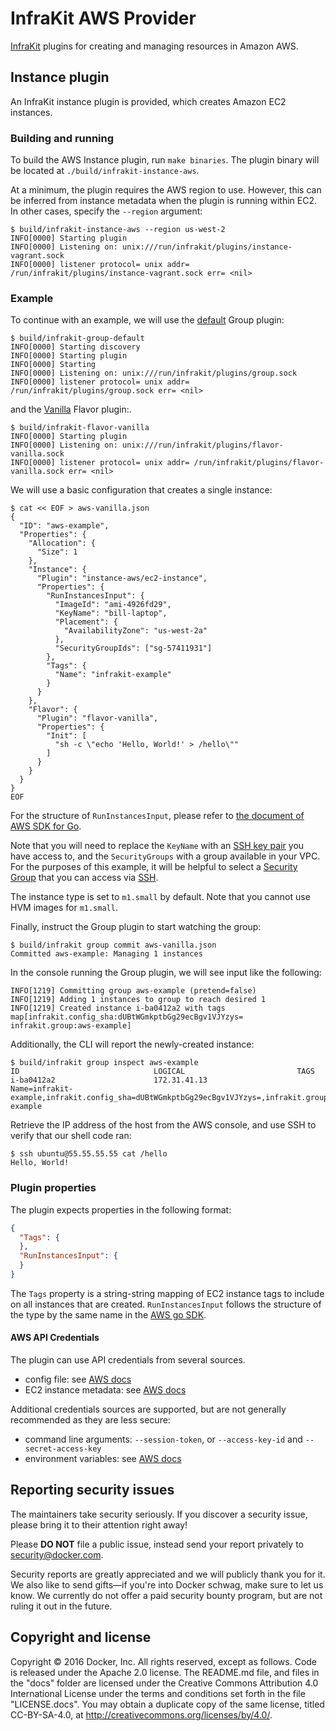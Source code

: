 # InfraKit AWS Provider

[InfraKit](https://github.com/docker/infrakit) plugins for creating and managing resources in Amazon AWS.

## Instance plugin

An InfraKit instance plugin is provided, which creates Amazon EC2 instances.

### Building and running

To build the AWS Instance plugin, run `make binaries`.  The plugin binary will be located at
`./build/infrakit-instance-aws`.

At a minimum, the plugin requires the AWS region to use.  However, this can be inferred from instance metadata when the
plugin is running within EC2.  In other cases, specify the `--region` argument:
```console
$ build/infrakit-instance-aws --region us-west-2
INFO[0000] Starting plugin
INFO[0000] Listening on: unix:///run/infrakit/plugins/instance-vagrant.sock
INFO[0000] listener protocol= unix addr= /run/infrakit/plugins/instance-vagrant.sock err= <nil>
```

### Example

To continue with an example, we will use the [default](https://github.com/docker/infrakit/tree/master/cmd/group) Group
plugin:
```console
$ build/infrakit-group-default
INFO[0000] Starting discovery
INFO[0000] Starting plugin
INFO[0000] Starting
INFO[0000] Listening on: unix:///run/infrakit/plugins/group.sock
INFO[0000] listener protocol= unix addr= /run/infrakit/plugins/group.sock err= <nil>
```

and the [Vanilla](https://github.com/docker/infrakit/tree/master/pkg/example/flavor/vanilla) Flavor plugin:.
```console
$ build/infrakit-flavor-vanilla
INFO[0000] Starting plugin
INFO[0000] Listening on: unix:///run/infrakit/plugins/flavor-vanilla.sock
INFO[0000] listener protocol= unix addr= /run/infrakit/plugins/flavor-vanilla.sock err= <nil>
```

We will use a basic configuration that creates a single instance:
```console
$ cat << EOF > aws-vanilla.json
{
  "ID": "aws-example",
  "Properties": {
    "Allocation": {
      "Size": 1
    },
    "Instance": {
      "Plugin": "instance-aws/ec2-instance",
      "Properties": {
        "RunInstancesInput": {
          "ImageId": "ami-4926fd29",
          "KeyName": "bill-laptop",
          "Placement": {
            "AvailabilityZone": "us-west-2a"
          },
          "SecurityGroupIds": ["sg-57411931"]
        },
        "Tags": {
          "Name": "infrakit-example"
        }
      }
    },
    "Flavor": {
      "Plugin": "flavor-vanilla",
      "Properties": {
        "Init": [
          "sh -c \"echo 'Hello, World!' > /hello\""
        ]
      }
    }
  }
}
EOF
```

For the structure of `RunInstancesInput`, please refer to [the document of AWS SDK for Go](https://docs.aws.amazon.com/sdk-for-go/api/service/ec2/#RunInstancesInput).

Note that you will need to replace the `KeyName` with an
[SSH key pair](https://docs.aws.amazon.com/AWSEC2/latest/UserGuide/ec2-key-pairs.html) you have access to, and the
`SecurityGroups` with a group available in your VPC.  For the purposes of this example, it will be helpful to select
a [Security Group](https://docs.aws.amazon.com/AWSEC2/latest/UserGuide/using-network-security.html) that you can access
via [SSH](https://docs.aws.amazon.com/AWSEC2/latest/UserGuide/AccessingInstancesLinux.html).

The instance type is set to `m1.small` by default. Note that you cannot use HVM images for `m1.small`.

Finally, instruct the Group plugin to start watching the group:
```console
$ build/infrakit group commit aws-vanilla.json
Committed aws-example: Managing 1 instances
```

In the console running the Group plugin, we will see input like the following:
```
INFO[1219] Committing group aws-example (pretend=false) 
INFO[1219] Adding 1 instances to group to reach desired 1
INFO[1219] Created instance i-ba0412a2 with tags map[infrakit.config_sha:dUBtWGmkptbGg29ecBgv1VJYzys= infrakit.group:aws-example]
```

Additionally, the CLI will report the newly-created instance:
```console
$ build/infrakit group inspect aws-example
ID                             	LOGICAL                        	TAGS
i-ba0412a2                     	172.31.41.13                   	Name=infrakit-example,infrakit.config_sha=dUBtWGmkptbGg29ecBgv1VJYzys=,infrakit.group=aws-example
```

Retrieve the IP address of the host from the AWS console, and use SSH to verify that our shell code ran:

```console
$ ssh ubuntu@55.55.55.55 cat /hello
Hello, World!
```

### Plugin properties

The plugin expects properties in the following format:
```json
{
  "Tags": {
  },
  "RunInstancesInput": {
  }
}
```

The `Tags` property is a string-string mapping of EC2 instance tags to include on all instances that are created.
`RunInstancesInput` follows the structure of the type by the same name in the
[AWS go SDK](http://docs.aws.amazon.com/sdk-for-go/api/service/ec2/#RunInstancesInput).


#### AWS API Credentials

The plugin can use API credentials from several sources.
- config file:
  see [AWS docs](http://docs.aws.amazon.com/cli/latest/userguide/cli-chap-getting-started.html#cli-config-files)
- EC2 instance metadata:
  see [AWS docs](http://docs.aws.amazon.com/IAM/latest/UserGuide/id_roles_use_switch-role-ec2.html)

Additional credentials sources are supported, but are not generally recommended as they are less secure:
- command line arguments: `--session-token`, or  `--access-key-id` and `--secret-access-key`
- environment variables:
  see [AWS docs](http://docs.aws.amazon.com/cli/latest/userguide/cli-chap-getting-started.html#cli-environment)


## Reporting security issues

The maintainers take security seriously. If you discover a security issue,
please bring it to their attention right away!

Please **DO NOT** file a public issue, instead send your report privately to
[security@docker.com](mailto:security@docker.com).

Security reports are greatly appreciated and we will publicly thank you for it.
We also like to send gifts—if you're into Docker schwag, make sure to let
us know. We currently do not offer a paid security bounty program, but are not
ruling it out in the future.


## Copyright and license

Copyright © 2016 Docker, Inc. All rights reserved, except as follows. Code
is released under the Apache 2.0 license. The README.md file, and files in the
"docs" folder are licensed under the Creative Commons Attribution 4.0
International License under the terms and conditions set forth in the file
"LICENSE.docs". You may obtain a duplicate copy of the same license, titled
CC-BY-SA-4.0, at http://creativecommons.org/licenses/by/4.0/.

